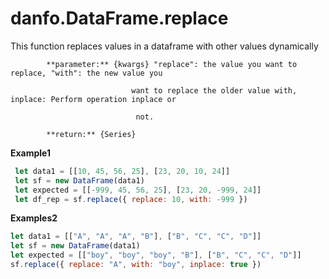 # danfo.DataFrame.replace

This function replaces values in a dataframe with other values dynamically

            **parameter:** {kwargs} "replace": the value you want to replace, "with": the new value you      

                               want to replace the older value with, inplace: Perform operation inplace or      

                                not.

            **return:** {Series}

**Example1**

```javascript
 let data1 = [[10, 45, 56, 25], [23, 20, 10, 24]]
 let sf = new DataFrame(data1)
 let expected = [[-999, 45, 56, 25], [23, 20, -999, 24]]
 let df_rep = sf.replace({ replace: 10, with: -999 })
```

**Examples2**

```javascript
let data1 = [["A", "A", "A", "B"], ["B", "C", "C", "D"]]
let sf = new DataFrame(data1)
let expected = [["boy", "boy", "boy", "B"], ["B", "C", "C", "D"]]
sf.replace({ replace: "A", with: "boy", inplace: true })
```

